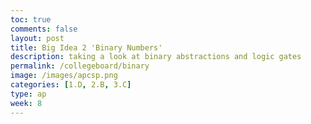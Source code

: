 ```yaml
---
toc: true
comments: false
layout: post
title: Big Idea 2 'Binary Numbers'
description: taking a look at binary abstractions and logic gates
permalink: /collegeboard/binary
image: /images/apcsp.png
categories: [1.D, 2.B, 3.C]
type: ap
week: 8
---
```


